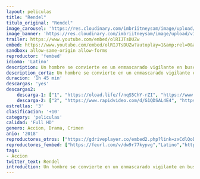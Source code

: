 ```yaml
---
layout: peliculas
title: "Rendel"
titulo_original: "Rendel"
image_carousel: 'https://res.cloudinary.com/imbriitneysam/image/upload/v1557029075/rendel-poster-min.jpg'
image_banner: 'https://res.cloudinary.com/imbriitneysam/image/upload/v1557029075/rendel-poster-min.jpg'
trailer: https://www.youtube.com/embed/olRIJTsDUZw
embed: https://www.youtube.com/embed/olRIJTsDUZw?autoplay=1&amp;rel=0&amp;hd=1&border=0&wmode=opaque&enablejsapi=1&modestbranding=1&controls=1&showinfo=0
sandbox: allow-same-origin allow-forms
reproductor: 'fembed'
idioma: 'Latino'
description: Un hombre se convierte en un enmascarado vigilante en busca de venganza contra la organización criminal responsable de la muerte de su familia.
description_corta: Un hombre se convierte en un enmascarado vigilante en busca de venganza contra la organización criminal responsable de la muerte de su familia...
duracion: '1h 45 min'
descargas: 'yes'
descargas2:
    descarga-1: ["1", "https://oload.life/f/nqS5ChY-rZI", "https://www.google.com/s2/favicons?domain=openload.co","OpenLoad","https://res.cloudinary.com/imbriitneysam/image/upload/v1541473684/mexico.png", "Latino", "Full HD"]
    descarga-2: ["2", "https://www.rapidvideo.com/d/G1QDSAL4E4", "https://www.google.com/s2/favicons?domain=www.rapidvideo.com","RapidVideo","https://res.cloudinary.com/imbriitneysam/image/upload/v1541473684/mexico.png", "Latino", "Full HD"]
estrellas: '3'
clasificacion: '+10'
category: 'peliculas'
calidad: 'Full HD'
genero: Accion, Drama, Crimen
anio: '2018'
reproductores_otros: ["https://gdriveplayer.co/embed2.php?link=zxCdlQoDoHYOBepbXz13ggruaJp6p6BXswb9q%252FnHB9o7Hc5S2aS6ePFi8e4GYp%252Fk2cZ%252FnIsM6bRvP%252BuyR7OJqzxaJ3tu9CjUleCPweQehPCFIquzRPST2Pqr1isKXkpjbIv2erTCXsu%252BgWRfyDu2u1Z4hDWcLcPUFzntmF%252BvbcpoeT%252Fe4Q6cU489e8Y2kjtmqNyzIFOKFYliMB9ggT87PbSCRT0L9ZRynZbyKuDSyRN1mmpc651j%252Bql%252BifJ6j0ZwbnvAhWxq2Uq4I1go5R4vTQAJ3x6LUq2qJrEAwr9Tm7u%252FRxPOZNnY9lXCTsgH5Ez66Plq2Ac1GxNjl47u3trZcc0M5DAXuTs1P7mBCu7hcqbg%253D%253D","Latino"]
reproductores_fembed: ["https://feurl.com/v/dw9r77kypvg","Latino","https://feurl.com/v/ew7q2c-e88zkqxj","Latino","https://feurl.com/v/35m01tmjlnzmr6g","Latino","https://feurl.com/v/1x9q6zrrxv4","Latino","https://femax20.com/v/dkj64sxqk0mzpe4","Latino"]
tags:
- Accion
twitter_text: Rendel
introduction: Un hombre se convierte en un enmascarado vigilante en busca de venganza contra la organización criminal responsable de la muerte de su familia.
---
```



 







